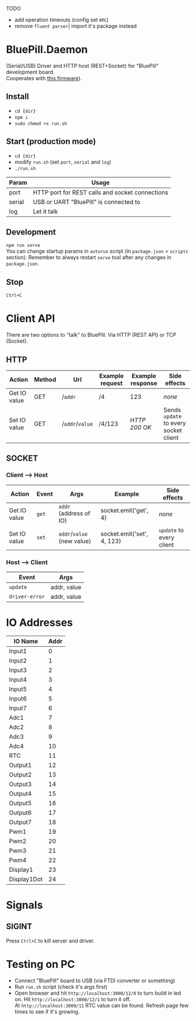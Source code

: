 TODO
- add operation timeouts (config set etc)
- remove `fluent parser`|  import it's package instead 

# BluePill.Daemon

(Serial/USB) Driver and HTTP host (REST+Socket) for "BluePill" development board.  
Cooperates with [this firmware](https://github.com/tBlabs/BluePill.Firmware)).

## Install 

- `cd {dir}`
- `npm i`
- `sudo chmod +x run.sh`

## Start (production mode)

- `cd {dir}`
- modify `run.sh` (set `port`, `serial` and `log`)
- `./run.sh`

| Param     | Usage                                           |
| --------- | ----------------------------------------------- |
| port      | HTTP port for REST calls and socket connections |
| serial    | USB or UART "BluePill" is connected to          |
| log       | Let it talk                                     |

## Development

`npm run serve`  
You can change startup params in `autorun` script (in `package.json` > `scripts` section). Remember to always restart `serve` tool after any changes in `package.json`.

## Stop

`Ctrl+C`

# Client API

There are two options to "talk" to BluePill. Via HTTP (REST API) or TCP (Socket).

## HTTP

| Action       | Method  | Url             | Example request | Example response | Side effects                          |
| ------------ | ------- | --------------- | --------------- | ---------------- | ------------------------------------- |
| Get IO value | GET     | /`addr`         | /4              | 123              | *none*                                |
| Set IO value | GET     | /`addr`/`value` | /4/123          | *HTTP 200 OK*    | Sends `update` to every socket client |

## SOCKET

### Client --> Host

| Action       | Event  | Args                       | Example                      | Side effects               |
| ------------ | ------ | -------------------------- | ---------------------------- | -------------------------- |
| Get IO value | `get`  | `addr` (address of IO)     | socket.emit('get',  4)       | *none*                     |
| Set IO value | `set`  | `addr`/`value` (new value) | socket.emit('set', 4, 123)   | `update` to every client   |

### Host --> Client

| Event           | Args          |
| --------------- | ------------- |
| `update`        |  addr, value  |
| `driver-error`  |  addr, value  |

# IO Addresses

| IO Name     | Addr |
| ----------- | ---- |
| Input1      | 0    | 
| Input2      | 1    | 
| Input3      | 2    | 
| Input4      | 3    | 
| Input5      | 4    | 
| Input6      | 5    | 
| Input7      | 6    | 
| Adc1        | 7    | 
| Adc2        | 8    | 
| Adc3        | 9    | 
| Adc4        | 10   | 
| RTC         | 11   | 
| Output1     | 12   | 
| Output2     | 13   | 
| Output3     | 14   | 
| Output4     | 15   | 
| Output5     | 16   | 
| Output6     | 17   | 
| Output7     | 18   | 
| Pwm1        | 19   | 
| Pwm2        | 20   | 
| Pwm3        | 21   | 
| Pwm4        | 22   | 
| Display1    | 23   | 
| Display1Dot | 24   |
  
# Signals  
  
## SIGINT  
  
Press `Ctrl+C` to kill server and driver.

# Testing on PC

- Connect "BluePill" board to USB (via FTDI converter or something)
- Run `run.sh` script (check it's args first)
- Open browser and hit `http://localhost:3000/12/0` to turn build in led on. Hit `http://localhost:3000/12/1` to turn it off.  
At `http://localhost:3000/11` RTC value can be found. Refresh page few times to see if it's growing.